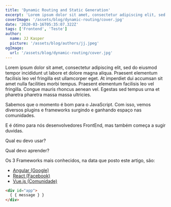 ```yaml
---
title: 'Dynamic Routing and Static Generation'
excerpt: 'Lorem ipsum dolor sit amet, consectetur adipiscing elit, sed do eiusmod tempor incididunt ut labore et dolore magna aliqua. Praesent elementum facilisis leo vel fringilla est ullamcorper eget. At imperdiet dui accumsan sit amet nulla facilities morbi tempus.'
coverImage: '/assets/blog/dynamic-routing/cover.jpg'
date: '2020-03-16T05:35:07.322Z'
tags: ['Frontend', 'Teste']
author:
  name: JJ Kasper
  picture: '/assets/blog/authors/jj.jpeg'
ogImage:
  url: '/assets/blog/dynamic-routing/cover.jpg'
---
```


Lorem ipsum dolor sit amet, consectetur adipiscing elit, sed do eiusmod tempor incididunt ut labore et dolore magna aliqua. Praesent elementum facilisis leo vel fringilla est ullamcorper eget. At imperdiet dui accumsan sit amet nulla facilities morbi tempus. Praesent elementum facilisis leo vel fringilla. Congue mauris rhoncus aenean vel. Egestas sed tempus urna et pharetra pharetra massa massa ultricies.


Sabemos que o momento é bom para o JavaScript. Com isso, vemos diversos plugins e frameworks surgindo e ganhando espaço nas comunidades.

E é ótimo para nós desenvolvedores FrontEnd, mas também começa a sugir duvidas.

Qual eu devo usar?

Qual devo aprender?

Os 3 Frameworks mais conhecidos, na data que posto este artigo, são:

- [Angular (Google)](https://angular.io/)
- [React (Facebook)](https://reactjs.org/)
- [Vue.js (Comunidade)](https://vuejs.org/)

```html
<div id="app">
  { { message } }
</div>
```
